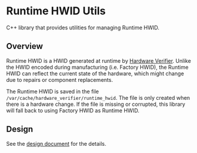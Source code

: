 # Runtime HWID Utils

C++ library that provides utilities for managing Runtime HWID.

## Overview

Runtime HWID is a HWID generated at runtime by [Hardware Verifier](/README.md).
Unlike the HWID encoded during manufacturing (i.e. Factory HWID), the Runtime
HWID can reflect the current state of the hardware, which might change due to
repairs or component replacements.

The Runtime HWID is saved in the file
`/var/cache/hardware_verifier/runtime_hwid`. The file is only created when there
is a hardware change. If the file is missing or corrupted, this library will
fall back to using Factory HWID as Runtime HWID.

## Design

See the [design document](http://go/cros-runtime-hwid) for the details.
